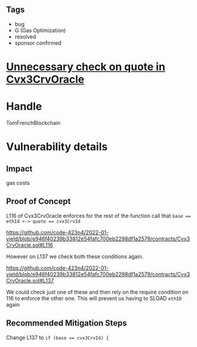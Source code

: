 ## Tags

- bug
- G (Gas Optimization)
- resolved
- sponsor confirmed

# [Unnecessary check on quote in Cvx3CrvOracle](https://github.com/code-423n4/2022-01-yield-findings/issues/79) 

# Handle

TomFrenchBlockchain


# Vulnerability details

## Impact
gas costs

## Proof of Concept

L116 of Cvx3CrvOracle enforces for the rest of the function call that `base == ethId <-> quote == cvx3CrvId`

https://github.com/code-423n4/2022-01-yield/blob/e946f40239b33812e54fafc700eb2298df1a2579/contracts/Cvx3CrvOracle.sol#L116

However on L137 we check both these conditions again.

https://github.com/code-423n4/2022-01-yield/blob/e946f40239b33812e54fafc700eb2298df1a2579/contracts/Cvx3CrvOracle.sol#L137

We could check just one of these and then rely on the require condition on 116 to enforce the other one. This will prevent us having to SLOAD `ethID` again

## Recommended Mitigation Steps

Change L137 to `if (base == cvx3CrvId) {`

